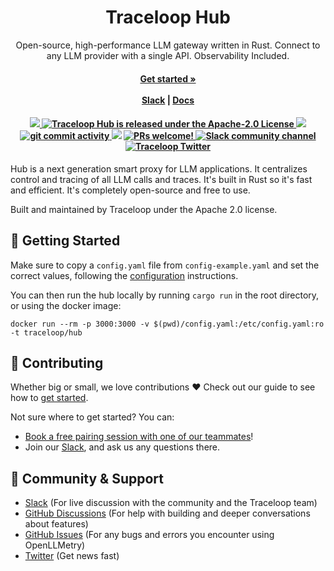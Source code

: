 <h1 align="center">
Traceloop Hub
</h1>
<p align="center">
  <p align="center">Open-source, high-performance LLM gateway written in Rust. Connect to any LLM provider with a single API. Observability Included.</p>
</p>
<h4 align="center">
    <a href="https://traceloop.com/docs/hub/getting-started"><strong>Get started »</strong></a>
    <br />
    <br />
  <a href="https://traceloop.com/slack">Slack</a> |
  <a href="https://traceloop.com/docs/hub">Docs</a>
</h4>

<h4 align="center">
  <a href="https://github.com/traceloop/hub/releases">
    <img src="https://img.shields.io/github/release/traceloop/hub">
  </a>
   <a href="https://github.com/traceloop/hub/blob/main/LICENSE">
    <img src="https://img.shields.io/badge/license-Apache 2.0-blue.svg" alt="Traceloop Hub is released under the Apache-2.0 License">
  </a>
  <a href="https://github.com/traceloop/hub/actions/workflows/ci.yml">
  <img src="https://github.com/traceloop/hub/actions/workflows/ci.yml/badge.svg">
  </a>
  <a href="https://github.com/traceloop/hub/issues">
    <img src="https://img.shields.io/github/commit-activity/m/traceloop/hub" alt="git commit activity" />
  </a>
  <a href="https://www.ycombinator.com/companies/traceloop"><img src="https://img.shields.io/website?color=%23f26522&down_message=Y%20Combinator&label=Backed&logo=ycombinator&style=flat-square&up_message=Y%20Combinator&url=https%3A%2F%2Fwww.ycombinator.com"></a>
  <a href="https://github.com/traceloop/hub/blob/main/CONTRIBUTING.md">
    <img src="https://img.shields.io/badge/PRs-Welcome-brightgreen" alt="PRs welcome!" />
  </a>
  <a href="https://traceloop.com/slack">
    <img src="https://img.shields.io/badge/chat-on%20Slack-blueviolet" alt="Slack community channel" />
  </a>
  <a href="https://twitter.com/traceloopdev">
    <img src="https://img.shields.io/badge/follow-%40traceloopdev-1DA1F2?logo=twitter&style=social" alt="Traceloop Twitter" />
  </a>
</h4>

Hub is a next generation smart proxy for LLM applications. It centralizes control and tracing of all LLM calls and traces.
It's built in Rust so it's fast and efficient. It's completely open-source and free to use.

Built and maintained by Traceloop under the Apache 2.0 license.

## 🚀 Getting Started

Make sure to copy a `config.yaml` file from `config-example.yaml` and set the correct values, following the [configuration](https://www.traceloop.com/docs/hub/configuration) instructions.

You can then run the hub locally by running `cargo run` in the root directory, or using the docker image:

```
docker run --rm -p 3000:3000 -v $(pwd)/config.yaml:/etc/config.yaml:ro -t traceloop/hub
```

## 🌱 Contributing

Whether big or small, we love contributions ❤️ Check out our guide to see how to [get started](https://traceloop.com/docs/hub/contributing/overview).

Not sure where to get started? You can:

- [Book a free pairing session with one of our teammates](mailto:nir@traceloop.com?subject=Pairing%20session&body=I'd%20like%20to%20do%20a%20pairing%20session!)!
- Join our <a href="https://traceloop.com/slack">Slack</a>, and ask us any questions there.

## 💚 Community & Support

- [Slack](https://traceloop.com/slack) (For live discussion with the community and the Traceloop team)
- [GitHub Discussions](https://github.com/traceloop/hub/discussions) (For help with building and deeper conversations about features)
- [GitHub Issues](https://github.com/traceloop/hub/issues) (For any bugs and errors you encounter using OpenLLMetry)
- [Twitter](https://twitter.com/traceloopdev) (Get news fast)
